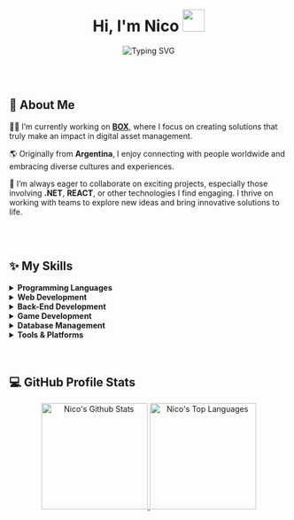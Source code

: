 <h1 align="center">Hi, I'm Nico <img src="https://media.giphy.com/media/hvRJCLFzcasrR4ia7z/giphy.gif" width="40"></h1>
<p align="center">
  <a><img src="https://readme-typing-svg.demolab.com?font=Fira+Code&pause=1000&color=47F7D9&center=true&width=435&lines=Srr.+Software+Developer;Specialized+in+Web+and+Desktop+Apps;4%2B+years+of+coding+experience;University+Technician+in+Programming;Experience+as+a+Developer+Analyst;Always+learning+new+things..+😉" alt="Typing SVG" /></a>
</p>

</br>

</br>
<h2>🚀 About Me</h2>

👨‍💻 I’m currently working on <a href="https://boxcustodia.com/" target="new"><b>BOX</b></a>, where I focus on creating solutions that truly make an impact in digital asset management.

🌎 Originally from **Argentina**, I enjoy connecting with people worldwide and embracing diverse cultures and experiences.

🤝 I’m always eager to collaborate on exciting projects, especially those involving **.NET**, **REACT**, or other technologies I find engaging. I thrive on working with teams to explore new ideas and bring innovative solutions to life.

</br>

</br>
<h2>✨ My Skills</h2>

<details>
  <summary><b>Programming Languages</b></summary>
  <p align="left">
    <img height=30 src="https://cdn.jsdelivr.net/gh/devicons/devicon/icons/csharp/csharp-original.svg" />
    <img height=30 src="https://cdn.jsdelivr.net/gh/devicons/devicon/icons/python/python-original.svg" />
    <img height=30 src="https://cdn.jsdelivr.net/gh/devicons/devicon/icons/javascript/javascript-original.svg" />
    <img height=30 src="https://cdn.jsdelivr.net/gh/devicons/devicon/icons/typescript/typescript-original.svg" />
  </p>
</details>

<details>
  <summary><b>Web Development</b></summary>
  <p align="left">
    <img height=30 src="https://cdn.jsdelivr.net/gh/devicons/devicon/icons/html5/html5-original.svg" />
    <img height=30 src="https://cdn.jsdelivr.net/gh/devicons/devicon/icons/css3/css3-original.svg" />
    <img height=30 src="https://cdn.jsdelivr.net/gh/devicons/devicon/icons/react/react-original.svg" />
    <img height=30 src="https://cdn.jsdelivr.net/gh/devicons/devicon/icons/bootstrap/bootstrap-original.svg" />
  </p>
</details>

<details>
  <summary><b>Back-End Development</b></summary>
  <p align="left">
    <img height=30 src="https://cdn.jsdelivr.net/gh/devicons/devicon/icons/dot-net/dot-net-plain-wordmark.svg" />
    <img height=30 src="https://cdn.jsdelivr.net/gh/devicons/devicon/icons/nodejs/nodejs-original.svg" />
  </p>
</details>

<details>
  <summary><b>Game Development</b></summary>
  <p align="left">
    <img height=30 src="https://cdn.jsdelivr.net/gh/devicons/devicon/icons/godot/godot-original.svg" />
  </p>
</details>

<details>
  <summary><b>Database Management</b></summary>
  <p align="left">
    <img height=35 src="https://cdn.jsdelivr.net/gh/devicons/devicon/icons/mysql/mysql-original-wordmark.svg" />
    <img height=35 src="https://img.icons8.com/color/48/000000/microsoft-sql-server.png" />
  </p>
</details>

<details>
  <summary><b>Tools & Platforms</b></summary>
  <p align="left">
    <img height=30 src="https://cdn.jsdelivr.net/gh/devicons/devicon/icons/vscode/vscode-original.svg" />
    <img height=30 src="https://cdn.jsdelivr.net/gh/devicons/devicon/icons/git/git-original.svg" />
    <img height=30 src="https://cdn.jsdelivr.net/gh/devicons/devicon/icons/docker/docker-original.svg" />
    <img height=30 src="https://img.icons8.com/dusk/64/000000/github.png" />
    <img height=30 src="https://cdn.jsdelivr.net/gh/devicons/devicon/icons/figma/figma-original.svg" />
  </p>
</details>

<!--
</br>

</br>
<h2>🎸 My Hobbies</h2>

When I’m not working, I enjoy diving into various activities. If any of these sound interesting, feel free to chat about them! Or tell me, what are your hobbies?

<details>
  <summary>🏋️ <strong>Gym & Musculation</strong></summary>
  <p>I’m currently studying for a <b>Professorship in Musculation</b> at <a href="https://ipef.com/#page-content" target="new"><strong>IPEF</strong></a>. Going to the gym and weight training are not just hobbies but passions that help me stay strong, focused, and healthy. It’s all about personal growth and pushing my limits.</p>
</details>

<details>
  <summary>🍳 <strong>Cooking</strong></summary>
  <p>Cooking is one of my greatest joys, and I trained as a <b>Professional Chef</b> at <a href="https://iga-capacitacion.com.ar/" target="new"><strong>IGA</strong></a>. I love experimenting with new recipes and creating delicious meals. It’s a fun and rewarding way to unwind after a busy day.</p>
</details>

<details>
  <summary>🎶 <strong>Playing Guitar</strong></summary>
  <p>Creating music brings me joy, whether it’s strumming chords, experimenting with melodies, or just jamming for fun. It’s a creative outlet that helps me relax and think outside the box.</p>
</details>

<details>
  <summary>🚴 <strong>Cycling</strong></summary>
  <p>There’s nothing like the freedom of a good ride, exploring new paths, and enjoying the outdoors. It’s a great way to clear my mind and stay active.</p>
</details>

<details>
  <summary>🎮 <strong>Retro Gaming</strong></summary>
  <p>Reliving the nostalgia of classic games fuels my creativity and reminds me of simpler times. It's a great way to relax and tap into some childhood memories.</p>
</details>

<details>
  <summary>💻 <strong>Coding for Fun</strong></summary>
  <p>Programming is not just my career—it’s also a hobby. I love experimenting with new technologies and building fun projects just for the sake of creativity and learning.</p>
</details>

</br>

</br>
<h2>📬 Let's Chat</h2>

<p align="left">
  <a href="https://www.linkedin.com/in/nicosegovia/" target="new"><img src="https://img.shields.io/badge/-LinkedIn-%230077B5?style=for-the-badge&logo=linkedin&logoColor=white" target="new"></a>
  <a href="mailto:nico.segov@gmail.com" target="new"><img src="https://img.shields.io/badge/-Gmail-%23333?style=for-the-badge&logo=gmail&logoColor=white" target="new"></a>
  <a href="https://discord.com/users/nicosegovia" target="new"><img src="https://img.shields.io/badge/Discord-7289DA?style=for-the-badge&logo=discord&logoColor=white" target="new"></a>
  <a href="https://twitter.com/nicosegg" target="new"><img src="https://img.shields.io/badge/Twitter-1DA1F2?style=for-the-badge&logo=twitter&logoColor=white" target="new"></a> 
  <a href="https://www.facebook.com/nico.segg/" target="new"><img src="https://img.shields.io/badge/Facebook-1877F2?style=for-the-badge&logo=facebook&logoColor=white" target="new"></a> 
  <a href="https://www.instagram.com/nico.segg/" target="new"><img src="https://img.shields.io/badge/Instagram-E4405F?style=for-the-badge&logo=instagram&logoColor=white" target="new"></a> 
</p> -->

</br>

</br>
<h2>💻 GitHub Profile Stats</h2>

<p align="center">
  <a href="https://github.com/Nico-Segovia/github-readme-stats">
    <img alt="Nico's Github Stats" src="https://denvercoder1-github-readme-stats.vercel.app/api/?username=Nico-Segovia&show_icons=true&include_all_commits=true&count_private=true&theme=xcode&hide_border=true&bg_color=1F222E&title_color=47F7D9&icon_color=F8D866" height="192px"/>
  </a>
  <a href="https://github.com/Nico-Segovia/github-readme-stats">
    <img alt="Nico's Top Languages" src="https://github-readme-stats.vercel.app/api/top-langs/?username=Nico-Segovia&langs_count=5&layout=compact&theme=xcode&hide_border=true&bg_color=1F222E&title_color=47F7D9&icon_color=F8D866" height="192px"/>
  </a>
</p>

